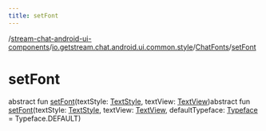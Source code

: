 ```yaml
---
title: setFont
---
```

/[stream-chat-android-ui-components](../../index.md)/[io.getstream.chat.android.ui.common.style](../index.md)/[ChatFonts](index.md)/[setFont](setFont.md)  
  
  
  
# setFont  
abstract fun [setFont](setFont.md)(textStyle: [TextStyle](../TextStyle/index.md), textView: [TextView](https://developer.android.com/reference/kotlin/android/widget/TextView.html))abstract fun [setFont](setFont.md)(textStyle: [TextStyle](../TextStyle/index.md), textView: [TextView](https://developer.android.com/reference/kotlin/android/widget/TextView.html), defaultTypeface: [Typeface](https://developer.android.com/reference/kotlin/android/graphics/Typeface.html) = Typeface.DEFAULT)
